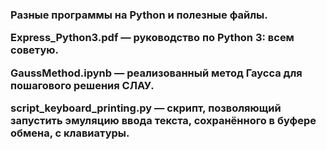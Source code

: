 <h3>Разные программы на Python и полезные файлы.</p>
<p>Express_Python3.pdf — руководство по Python 3: всем советую.</p>
<p>GaussMethod.ipynb — реализованный метод Гаусса для пошагового решения СЛАУ.</p>
<p>script_keyboard_printing.py — скрипт, позволяющий запустить эмуляцию ввода текста, сохранённого в буфере обмена, с клавиатуры.</p>